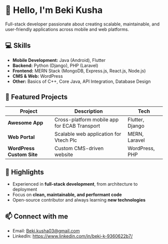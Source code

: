 # 👋 Hello, I'm Beki Kusha  
Full-stack developer passionate about creating scalable, maintainable, and user-friendly applications across mobile and web platforms.

## 💻 Skills
- **Mobile Development:** Java (Android), Flutter  
- **Backend:** Python (Django), PHP (Laravel)  
- **Frontend:** MERN Stack (MongoDB, Express.js, React.js, Node.js)  
- **CMS & Web:** WordPress  
- **Other:** Basics of C++, Core Java, API Integration, Database Design  

## 🚀 Featured Projects
| Project | Description | Tech |
|---------|-------------|------|
| **Awesome App** | Cross-platform mobile app for ECAB Transport | Flutter, Django |
| **Web Portal** | Scalable web application for Vtech Plc | MERN, Laravel |
| **WordPress Custom Site** | Custom CMS-driven website | WordPress, PHP |

## 🌟 Highlights
- Experienced in **full-stack development**, from architecture to deployment  
- Focus on **clean, maintainable, and performant code**  
- Open-source contributor and always learning **new technologies**  


## 📫 Connect with me

- Email: Beki.kusha03@gmail.com
- LinkedIn: https://www.linkedin.com/in/beki-k-9360622b7/
